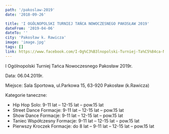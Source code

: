 ```yaml
---
path: '/pakoslaw-2019'
date: '2018-09-26'

title: 'I OGÓLNOPOLSKI TURNIEJ TAŃCA NOWOCZESNEGO PAKOSŁAW 2019'
dateFrom: '2019-04-06'
dateTo: ''
city: 'Pakosław k. Rawicza'
image: 'image.jpg'
tags: []
link: https://www.facebook.com/I-Og%C3%B3lnopolski-Turniej-Ta%C5%84ca-Nowoczesnego-Pakos%C5%82aw-2019-r-776122852780301/
---
```

I Ogólnopolski Turniej Tańca Nowoczesnego Pakosław 2019r.

Data: 06.04.2019r.

Miejsce: Sala Sportowa, ul.Parkowa 15, 63-920 Pakosław (k.Rawicza)

Kategorie taneczne:

* Hip Hop Solo: 9-11 lat – 12-15 lat – pow.15 lat
* Street Dance Formacje: 9-11 lat – 12-15 lat – pow.15 lat
* Show Dance Formacje: 9-11 lat – 12-15 lat – pow.15 lat
* Taniec Współczesny Formacje: 9-11 lat – 12-15 lat – pow.15 lat
* Pierwszy Kroczek Formacje: do 8 lat – 9-11 lat – 12-15 lat – pow.15 lat
